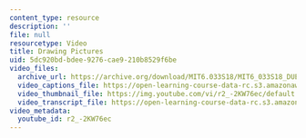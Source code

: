```yaml
---
content_type: resource
description: ''
file: null
resourcetype: Video
title: Drawing Pictures
uid: 5dc920bd-bdee-9276-cae9-210b8529f6be
video_files:
  archive_url: https://archive.org/download/MIT6.033S18/MIT6_033S18_DUET_Lecture_300k.mp4
  video_captions_file: https://open-learning-course-data-rc.s3.amazonaws.com/6-033-computer-system-engineering-spring-2018/17e14ace45f450ab9fa71d516ef1bda5_r2_-2KW76ec.vtt
  video_thumbnail_file: https://img.youtube.com/vi/r2_-2KW76ec/default.jpg
  video_transcript_file: https://open-learning-course-data-rc.s3.amazonaws.com/6-033-computer-system-engineering-spring-2018/00c78a10dff37bfb4c7e73d56819e6bc_r2_-2KW76ec.pdf
video_metadata:
  youtube_id: r2_-2KW76ec
---
```

